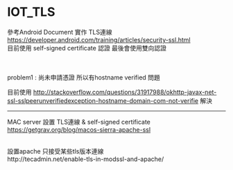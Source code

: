 # IOT_TLS

參考Android Document 實作 TLS連線</br>
https://developer.android.com/training/articles/security-ssl.html</br>
目前使用 self-signed certificate 認證
最後會使用雙向認證

</br>
</br>
problem1 : 
尚未申請憑證
所以有hostname verified 問題

目前使用
http://stackoverflow.com/questions/31917988/okhttp-javax-net-ssl-sslpeerunverifiedexception-hostname-domain-com-not-verifie
解決



---------------------------------------------------
MAC server 設置 TLS連線  &  self-signed certificate</br>
https://getgrav.org/blog/macos-sierra-apache-ssl


</br>
設置apache 只接受某些tls版本連線</br>
http://tecadmin.net/enable-tls-in-modssl-and-apache/

